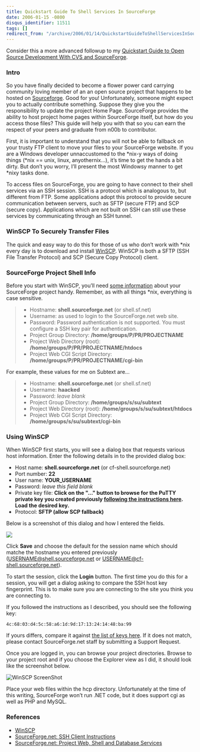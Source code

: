 ```yaml
---
title: Quickstart Guide To Shell Services In SourceForge
date: 2006-01-15 -0800
disqus_identifier: 11511
tags: []
redirect_from: "/archive/2006/01/14/QuickstartGuideToShellServicesInSourceForge.aspx/"
---
```


Consider this a more advanced followup to my [Quickstart Guide to Open
Source Development With CVS and
SourceForge](https://haacked.com/archive/2005/05/12/3178.aspx).

### Intro

So you have finally decided to become a flower power card carrying
community loving member of an an open source project that happens to be
hosted on [Sourceforge](http://sourceforge.net/ "SourceForge"). Good for
you! Unfortunately, someone might expect you to actually contribute
something. Suppose they give you the responsibility to update the
project Home Page. SourceForge provides the ability to host project home
pages within SourceForge itself, but how do you access those files? This
guide will help you with that so you can earn the respect of your peers
and graduate from n00b to contributor.

First, it is important to understand that you will not be able to
fallback on your trusty FTP client to move your files to your
SourceForge website. If you are a Windows developer unnaccustomed to the
\*nix-y ways of doing things (\*nix == unix, linux, anyothernix...),
it’s time to get the hands a bit dirty. But don’t you worry, I’ll
present the most Windowsy manner to get \*nixy tasks done.

To access files on SourceForge, you are going to have connect to their
shell services via an SSH session. SSH is a protocol which is analogous
to, but different from FTP. Some applications adopt this protocol to
provide secure communication between servers, such as SFTP (secure FTP)
and SCP (secure copy). Applications which are not built on SSH can still
use these services by communicating through an SSH tunnel.

### WinSCP To Securely Transfer Files

The quick and easy way to do this for those of us who don’t work with
\*nix every day is to download and install
[WinSCP](http://prdownloads.sourceforge.net/winscp/winscp380setup.exe?download "WinSCP used for secure file transfer").
WinSCP is both a SFTP (SSH File Transfer Protocol) and SCP (Secure Copy
Protocol) client.

### SourceForge Project Shell Info

Before you start with WinSCP, you’ll need [some
information](https://sourceforge.net/docs/E07#shell) about your
SourceForge project handy. Remember, as with all things \*nix,
everything is case sensitive.

> -   Hostname: **shell.sourceforge.net** (or shell.sf.net)
> -   Username: as used to login to the SourceForge.net web site.
> -   Password: Password authentication is not supported. You must
>     configure a SSH key pair for authentication.
> -   Project Group Directory: **/home/groups/P/PR/PROJECTNAME**
> -   Project Web Directory (root):
>     **/home/groups/P/PR/PROJECTNAME/htdocs**
> -   Project Web CGI Script Directory:
>     **/home/groups/P/PR/PROJECTNAME/cgi-bin**

For example, these values for me on Subtext are...

> -   Hostname: **shell.sourceforge.net** (or shell.sf.net)
> -   Username: **haacked**
> -   Password: *leave blank*
> -   Project Group Directory: **/home/groups/s/su/subtext**
> -   Project Web Directory (root): **/home/groups/s/su/subtext/htdocs**
> -   Project Web CGI Script Directory:
>     **/home/groups/s/su/subtext/cgi-bin**

### Using WinSCP

When WinSCP first starts, you will see a dialog box that requests
various host information. Enter the following details in to the provided
dialog box:

-   Host name: **shell.sourceforge.net** (or cf-shell.sourceforge.net)
-   Port number: **22**
-   User name: **YOUR\_USERNAME**
-   Password: *leave this field blank*
-   Private key file: **Click on the "..." button to browse for the
    PuTTY private key you created previously [following the instructions
    here](https://haacked.com/archive/2005/05/12/3178.aspx). Load the
    desired key.**
-   Protocol: **SFTP (allow SCP fallback)**

Below is a screenshot of this dialog and how I entered the fields.

![](https://haacked.com/images/WinSCPSessionCreation.gif)

Click **Save** and choose the default for the session name which should
matche the hostname you entered previously
(USERNAME@shell.sourceforge.net or USERNAME@cf-shell.sourceforge.net).

To start the session, click the **Login** button. The first time you do
this for a session, you will get a dialog asking to compare the SSH host
key fingerprint. This is to make sure you are connecting to the site you
think you are connecting to.

If you followed the instructions as I described, you should see the
following key:

    4c:68:03:d4:5c:58:a6:1d:9d:17:13:24:14:48:ba:99

If yours differs, compare it against [the list of keys
here](https://sourceforge.net/docs/G04/en/#ssh_hostkey). If it does not
match, please contact SourceForge.net staff by submitting a Support
Request.

Once you are logged in, you can browse your project directories. Browse
to your project root and if you choose the Explorer view as I did, it
should look like the screenshot below.

![WinSCP ScreenShot](https://haacked.com/images/WinSCPScreenshot.gif)

Place your web files within the hcp directory. Unfortunately at the time
of this writing, SourceForge won’t run .NET code, but it does support
cgi as well as PHP and MySQL.

### References

-   [WinSCP](http://prdownloads.sourceforge.net/winscp/winscp380setup.exe?download "WinSCP used for secure file transfer")
-   [SourceForge.net: SSH Client
    Instructions](https://sourceforge.net/docs/F01/en/ "SourceForge.net SSH Client Instructions")
-   [SourceForge.net: Project Web, Shell and Database
    Services](https://sourceforge.net/docs/E07 "SourceForge.net Shell Services Docs")


